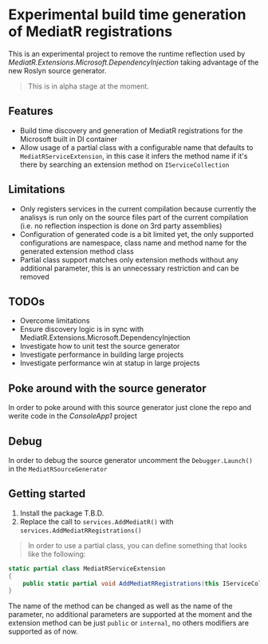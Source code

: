 # Experimental build time generation of MediatR registrations
This is an experimental project to remove the runtime reflection used by *MediatR.Extensions.Microsoft.DependencyInjection* taking advantage of the new Roslyn source generator.

> This is in alpha stage at the moment.

## Features
- Build time discovery and generation of MediatR registrations for the Microsoft built in DI container
- Allow usage of a partial class with a configurable name that defaults to `MediatRServiceExtension`, in this case it infers the method name if it's there by searching an extension method on `IServiceCollection`

## Limitations
- Only registers services in the current compilation because currently the analisys is run only on the source files part of the current compilation (i.e. no reflection inspection is done on 3rd party assemblies)
- Configuration of generated code is a bit limited yet, the only supported configurations are namespace, class name and method name for the generated extension method class
- Partial class support matches only extension methods without any additional parameter, this is an unnecessary restriction and can be removed

## TODOs
- Overcome limitations
- Ensure discovery logic is in sync with MediatR.Extensions.Microsoft.DependencyInjection
- Investigate how to unit test the source generator
- Investigate performance in building large projects
- Investigate performance win at statup in large projects

## Poke around with the source generator
In order to poke around with this source generator just clone the repo and werite code in the *ConsoleApp1* project

## Debug
In order to debug the source generator uncomment the `Debugger.Launch()` in the `MediatRSourceGenerator`

## Getting started
1. Install the package T.B.D.
2. Replace the call to `services.AddMediatR()` with `services.AddMediatRRegistrations()`

> In order to use a partial class, you can define something that looks like the following:
```csharp
static partial class MediatRServiceExtension
{
    public static partial void AddMediatRRegistrations(this IServiceCollection services);
}
```
The name of the method can be changed as well as the name of the parameter, no additional parameters are supported at the moment and the extension method can be just `public` or `internal`, no others modifiers are supported as of now.

